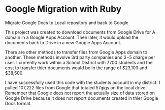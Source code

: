 # Google Migration with Ruby
Migrate Google Docs to Local repository and back to Google

This project was created to download documents from Google Drive for A domain in a Google Apps Account. Then later, it would upload the documents back to Drive in a new Google Apps Account.

There are other methods to transfer files from Google Apps domain to another. These methods involve 3rd party companies and $3-$5 charge per user. I currently work within a School District with 7700 students and the cost to transfer thier documents would be in the range of $23,100 and $38,500. 

I have successfully used this code with the students account in my district. I pulled 107,222 files from Google that totaled 57gigs on the local drive. Remember that Google does not report the actually size of data stored on Google Drive because it does not report documents created in thier Google Docs format.  
